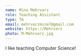 ```yaml
---
name: Mina Mehrvarz
role: Teaching Assistant
type: TA
email: mehrvarzmina7@gmail.com
website: https://Mehrvarz
photo: M-Mehrvarz.jpg
---
```


I like teaching Computer Science!
